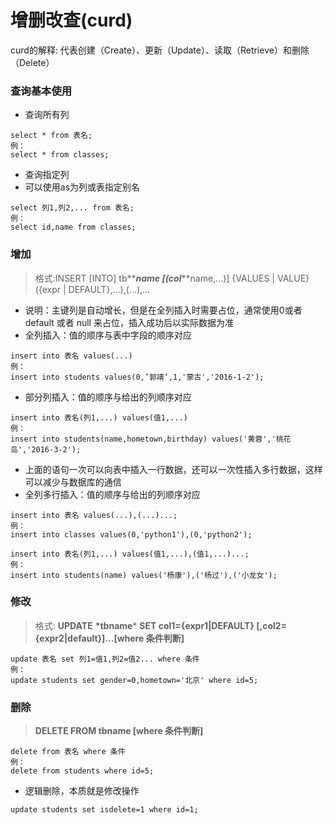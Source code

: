 # 增删改查(curd)

curd的解释: 代表创建（Create）、更新（Update）、读取（Retrieve）和删除（Delete）

### 查询基本使用

- 查询所有列

```
select * from 表名;
例：
select * from classes;
```

- 查询指定列
- 可以使用as为列或表指定别名

```
select 列1,列2,... from 表名;
例：
select id,name from classes;
```

### 增加

> 格式:INSERT [INTO] tb**_**name [(col**_**name,...)] {VALUES | VALUE} ({expr | DEFAULT},...),(...),...

- 说明：主键列是自动增长，但是在全列插入时需要占位，通常使用0或者 default 或者 null 来占位，插入成功后以实际数据为准
- 全列插入：值的顺序与表中字段的顺序对应

```
insert into 表名 values(...)
例：
insert into students values(0,’郭靖‘,1,'蒙古','2016-1-2');
```

- 部分列插入：值的顺序与给出的列顺序对应

```
insert into 表名(列1,...) values(值1,...)
例：
insert into students(name,hometown,birthday) values('黄蓉','桃花岛','2016-3-2');
```

- 上面的语句一次可以向表中插入一行数据，还可以一次性插入多行数据，这样可以减少与数据库的通信
- 全列多行插入：值的顺序与给出的列顺序对应

```
insert into 表名 values(...),(...)...;
例：
insert into classes values(0,'python1'),(0,'python2');
```

```
insert into 表名(列1,...) values(值1,...),(值1,...)...;
例：
insert into students(name) values('杨康'),('杨过'),('小龙女');
```

### 

### 修改

> 格式: **UPDATE** **\*tbname*** **SET col1={expr1|DEFAULT} [,col2={expr2|default}]...[where 条件判断]**

```
update 表名 set 列1=值1,列2=值2... where 条件
例：
update students set gender=0,hometown='北京' where id=5;
```

### 删除

> **DELETE FROM tbname [where 条件判断]**

```
delete from 表名 where 条件
例：
delete from students where id=5;
```

- 逻辑删除，本质就是修改操作

```
update students set isdelete=1 where id=1;
```